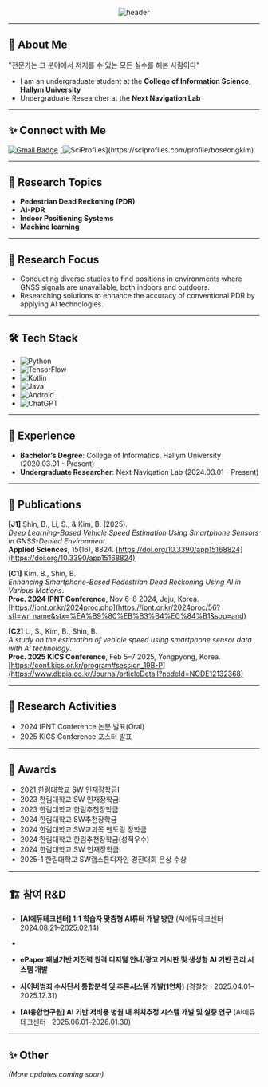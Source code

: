 <div align="center">

![header](https://capsule-render.vercel.app/api?type=waving&color=0:00b4d8,100:90e0ef&height=300&section=header&text=Welcome!😎&desc=Boseong%20Kim's%20Github&fontSize=90&descSize=30&fontColor=ffffff&fontAlignY=30&descAlignY=60)

</div>

---

## 👋 About Me
"전문가는 그 분야에서 저지를 수 있는 모든 실수를 해본 사람이다" <br>
- I am an undergraduate student at the **College of Information Science, Hallym University**
- Undergraduate Researcher at the **Next Navigation Lab**

---
## ✨ Connect with Me
[![Gmail Badge](https://img.shields.io/badge/Gmail-D14836?style=for-the-badge&logo=gmail&logoColor=white)](mailto:kimbosung1217@gmail.com)
[![SciProfiles](https://img.shields.io/badge/SciProfiles-View%20Profile-blue?style=for-the-badge&logo=data:image/svg+xml;base64,PHN2ZyB3aWR0aD0i...)](https://sciprofiles.com/profile/boseongkim)



---

## 🔬 Research Topics
- **Pedestrian Dead Reckoning (PDR)**  
- **AI-PDR**  
- **Indoor Positioning Systems**
- **Machine learning**
---

## 📌 Research Focus
- Conducting diverse studies to find positions in environments where GNSS signals are unavailable, both indoors and outdoors.
- Researching solutions to enhance the accuracy of conventional PDR by applying AI technologies.

---

## 🛠️ Tech Stack
- ![Python](https://img.shields.io/badge/python-3670A0?style=for-the-badge&logo=python&logoColor=ffdd54)
- ![TensorFlow](https://img.shields.io/badge/TensorFlow-%23FF6F00.svg?style=for-the-badge&logo=TensorFlow&logoColor=white)
- ![Kotlin](https://img.shields.io/badge/kotlin-%237F52FF.svg?style=for-the-badge&logo=kotlin&logoColor=white)
- ![Java](https://img.shields.io/badge/java-%23ED8B00.svg?style=for-the-badge&logo=openjdk&logoColor=white)
- ![Android](https://img.shields.io/badge/Android-3DDC84?style=for-the-badge&logo=android&logoColor=white)
- ![ChatGPT](https://img.shields.io/badge/ChatGPT-412991?style=for-the-badge&logo=openai&logoColor=white)

---

## 💼 Experience
- **Bachelor’s Degree**: College of Informatics, Hallym University (2020.03.01 - Present)  
- **Undergraduate Researcher**: Next Navigation Lab (2024.03.01 - Present)  

---

## 📜 Publications
**[J1]** Shin, B., Li, S., & Kim, B. (2025).  
*Deep Learning-Based Vehicle Speed Estimation Using Smartphone Sensors in GNSS-Denied Environment*.  
**Applied Sciences**, 15(16), 8824. [https://doi.org/10.3390/app15168824](https://doi.org/10.3390/app15168824)  

**[C1]** Kim, B., Shin, B.  
*Enhancing Smartphone-Based Pedestrian Dead Reckoning Using AI in Various Motions*.  
**Proc. 2024 IPNT Conference**, Nov 6–8 2024, Jeju, Korea.  
[https://ipnt.or.kr/2024proc.php](https://ipnt.or.kr/2024proc/56?sfl=wr_name&stx=%EA%B9%80%EB%B3%B4%EC%84%B1&sop=and)  

**[C2]** Li, S., Kim, B., Shin, B.  
*A study on the estimation of vehicle speed using smartphone sensor data with AI technology*.  
**Proc. 2025 KICS Conference**, Feb 5–7 2025, Yongpyong, Korea.  
[https://conf.kics.or.kr/program#session_19B-P](https://www.dbpia.co.kr/Journal/articleDetail?nodeId=NODE12132368)  


---

## 🚀 Research Activities
- 2024 IPNT Conference 논문 발표(Oral)
- 2025 KICS Conference 포스터 발표

---

## 🏅 Awards
- 2021 한림대학교 SW 인재장학금I 
- 2023 한림대학교 SW 인재장학금I 
- 2023 한림대학교 한림추천장학금
- 2024 한림대학교 SW추천장학금 
- 2024 한림대학교 SW교과목 멘토링 장학금
- 2024 한림대학교 한림추천장학금(성적우수)
- 2024 한림대학교 SW 인재장학금I
- 2025-1 한림대학교 SW캡스톤디자인 경진대회 은상 수상


---

## 🏗️ 참여 R&D 

- **[AI에듀테크센터] 1:1 학습자 맞춤형 AI튜터 개발 방안** (AI에듀테크센터 · 2024.08.21–2025.02.14)
- 
- **ePaper 패널기반 저전력 원격 디지털 안내/광고 게시판 및 생성형 AI 기반 관리 시스템 개발** 

- **사이버범죄 수사단서 통합분석 및 추론시스템 개발(1연차)** (경찰청 · 2025.04.01–2025.12.31)  

- **[AI융합연구원] AI 기반 저비용 병원 내 위치추정 시스템 개발 및 실증 연구** (AI에듀테크센터 · 2025.06.01–2026.01.30)  


---


## ✨ Other
*(More updates coming soon)*  



